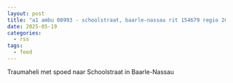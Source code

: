 ```yaml
---
layout: post
title: "a1 ambu 08993 - schoolstraat, baarle-nassau rit 154679 regio 20"
date: 2025-05-19
categories: 
  - rss
tags: 
  - feed
---
```


Traumaheli met spoed naar Schoolstraat in Baarle-Nassau
